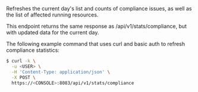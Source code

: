 Refreshes the current day's list and counts of compliance issues, as well as the list of affected running resources.

This endpoint returns the same response as /api/v1/stats/compliance, but with updated data for the current day.

The following example command that uses curl and basic auth to refresh compliance statistics:

```bash
$ curl -k \
  -u <USER> \
  -H 'Content-Type: application/json' \
  -X POST \
  https://<CONSOLE>:8083/api/v1/stats/compliance
```
